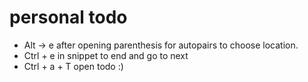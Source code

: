 # personal todo
- Alt -> e after opening parenthesis for autopairs to choose location.
- Ctrl + e in snippet to end and go to next
- Ctrl + a + T open todo :)
